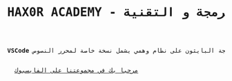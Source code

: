 <pre>
  <h1>HAX0R ACADEMY - أكاديمية الهاكسرز للبرمجة و التقنية</h1>
  <p><strong>VSCode</strong> بيئة لتفيذ أكواد لغة البرمجة البايثون على نظام وهمي يشمل نسخة خاصة لمحرر النصوص </p>
  <a href="https://www.facebook.com/groups/haxoracademy">مرحبا بك في مجموعتنا على الفايسبوك</a>
</pre>
